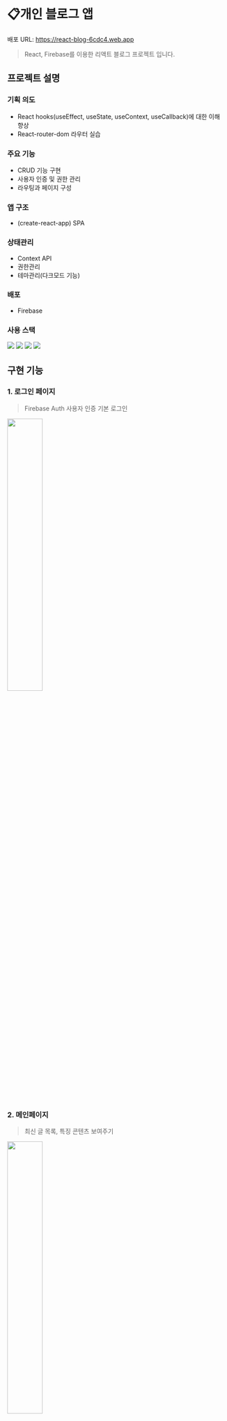 # 📋개인 블로그 앱
배포 URL: https://react-blog-6cdc4.web.app

> React, Firebase를 이용한 리액트 블로그 프로젝트 입니다.

## 프로젝트 설명

### 기획 의도
- React hooks(useEffect, useState, useContext, useCallback)에 대한 이해 향상
- React-router-dom 라우터 실습


### 주요 기능

- CRUD 기능 구현
- 사용자 인증 및 권한 관리
- 라우팅과 페이지 구성

### 앱 구조

- (create-react-app) SPA

### 상태관리

- Context API
- 권한관리
- 테마관리(다크모드 기능)

### 배포

- Firebase

### 사용 스택
<img src="https://img.shields.io/badge/React-61DAFB?style=flat-square&logo=React&logoColor=white"/> <img src="https://img.shields.io/badge/Typescript-3178C6?style=flat-square&logo=Typescript&logoColor=white"/> <img src="https://img.shields.io/badge/CSS3-1572B6?style=flat-square&logo=CSS3&logoColor=white"/> <img src="https://img.shields.io/badge/Firebase-FFCA28?style=flat-square&logo=firebase&logoColor=black"/>


## 구현 기능

### 1.  로그인 페이지
> Firebase Auth 사용자 인증 기본 로그인

<img src="https://github.com/tmdeksdl/blog-app/assets/85881422/23a8e758-a67d-4ab8-a846-9f6ccc0bbc99" width="40%" height="40%"/>


### 2. 메인페이지
> 최신 글 목록, 특징 콘텐츠 보여주기

<img src="https://github.com/tmdeksdl/blog-app/assets/85881422/9e10a1d6-56f2-45d1-9d14-8c985837612c" width="40%" height="40%"/>


### 3. 글 목록 페이지
> 블로그에 작성된 모든 글의 목록 보여주기
> 해당 글 선택시 상세페이지 이동

### 4. 글 상세 페이지
> 글 제목, 내용, 작성자, 작성일 등 표시

<img src="https://github.com/tmdeksdl/blog-app/assets/85881422/b5eece20-a8b9-4474-877a-51462468f6bf" width="40%" height="40%"/>

### 5. 글 수정 페이지(CRUD)

<img src="https://github.com/tmdeksdl/blog-app/assets/85881422/534ce705-53a8-4fa2-99f8-260c8b92c803" width="40%" height="40%"/>

### 6. 카테고리 메뉴

### 7. 사용자 프로필 페이지

<img src="https://github.com/tmdeksdl/blog-app/assets/85881422/2133fe27-4552-4454-a3c2-ea33dcff52e7" width="40%" height="40%"/>

### 8. 다크모드

<img src="https://github.com/tmdeksdl/blog-app/assets/85881422/01ff66d7-750c-4a82-a755-28e4ad079836" width="40%" height="40%"/>

### 9. 댓글

<img src="https://github.com/tmdeksdl/blog-app/assets/85881422/9a0c8d26-39d0-46a2-80dd-45f59135a0a7" width="40%" height="40%"/>
